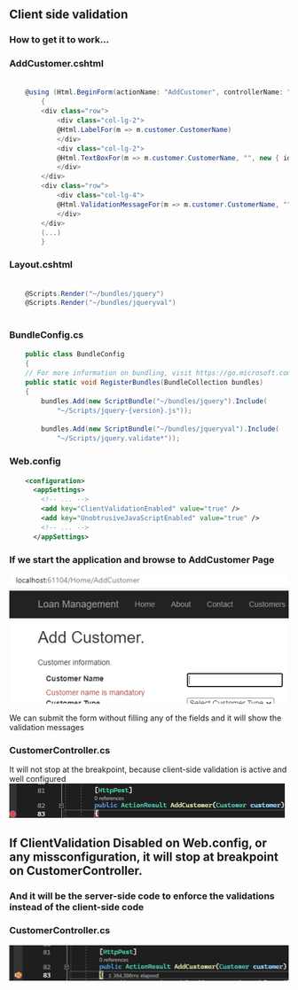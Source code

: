 ## Client side validation

### How to get it to work...

### AddCustomer.cshtml

```csharp

	@using (Html.BeginForm(actionName: "AddCustomer", controllerName: "Home", method: FormMethod.Post))
	    {
		<div class="row">
		    <div class="col-lg-2">
			@Html.LabelFor(m => m.customer.CustomerName)
		    </div>
		    <div class="col-lg-2">
			@Html.TextBoxFor(m => m.customer.CustomerName, "", new { id = "CustomerName" })
		    </div>
		</div>
		<div class="row">
		    <div class="col-lg-4">
			@Html.ValidationMessageFor(m => m.customer.CustomerName, "", new { @class = "text-danger" })
		    </div>
		</div>
		(...)
	    }

```


### Layout.cshtml

```csharp
	
	@Scripts.Render("~/bundles/jquery")
	@Scripts.Render("~/bundles/jqueryval")
	
```
		
### BundleConfig.cs

```csharp
    public class BundleConfig
    {
	// For more information on bundling, visit https://go.microsoft.com/fwlink/?LinkId=301862
	public static void RegisterBundles(BundleCollection bundles)
	{
	    bundles.Add(new ScriptBundle("~/bundles/jquery").Include(
			"~/Scripts/jquery-{version}.js"));

	    bundles.Add(new ScriptBundle("~/bundles/jqueryval").Include(
			"~/Scripts/jquery.validate*"));
```
### Web.config

```xml
	<configuration>
	  <appSettings>
	    <!-- ... -->
	    <add key="ClientValidationEnabled" value="true" />
	    <add key="UnobtrusiveJavaScriptEnabled" value="true" />
	    <!-- ... -->
	  </appSettings>
```
### If we start the application and browse to AddCustomer Page
<picture> 
 <img alt="FormShowingValidationMessage" src=".\FormShowingValidationMessage.png">
</picture>

We can submit the form without filling any of the fields and it will show the validation messages

### CustomerController.cs
It will not stop at the breakpoint, because client-side validation is active and well configured
<picture>
	<img alt="CustomerControllerNoDebug" src=".\CustomerControllerNoDebug.png">
</picture>


## If ClientValidation Disabled on Web.config, or any missconfiguration, it will stop at breakpoint on CustomerController.

### And it will be the server-side code to enforce the validations instead of the client-side code

### CustomerController.cs

<picture>
	<img alt="CustomerControllerDebug" src=".\CustomerControllerDebug.png">
</picture>

